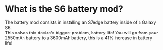 # What is the S6 battery mod?
The battery mod consists in installing an S7edge battery inside of a Galaxy S6. <br/>
This solves this device's biggest problem, battery life!
You will go from your 2550mAh battery to a 3600mAh battery, this is a 41% increase in battery life!
